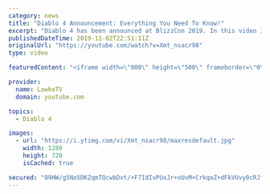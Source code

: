 ```yaml
---
category: news
title: "Diablo 4 Announcement: Everything You Need To Know!"
excerpt: "Diablo 4 has been announced at BlizzCon 2019. In this video I go over everything you need to know about this upcoming Blizzard Entertainment game."
publishedDateTime: 2019-11-02T22:51:11Z
originalUrl: "https://youtube.com/watch?v=Xmt_nsacr98"
type: video

featuredContent: "<iframe width=\"800\" height=\"500\" frameborder=\"0\" src=\"https://www.youtube.com/embed/Xmt_nsacr98\" allow=\"accelerometer; autoplay; encrypted-media; gyroscope; picture-in-picture\" allowfullscreen></iframe>"

provider:
  name: LowkoTV
  domain: youtube.com

topics:
  - Diablo 4

images:
  - url: "https://i.ytimg.com/vi/Xmt_nsacr98/maxresdefault.jpg"
    width: 1280
    height: 720
    isCached: true

secured: "O9HW/g5No5DKZqmTQcwbDvt/+F7IdIvPUxJr+oUvM+CrkqoZ+dFkVUvy0cRJfxgU8xeuXy5V9ZQxEOb3zlPRLY2j8jL6DT1ntKM4wMwJmig8kr6mhu4mP2LIoL3BoxyGLDkY7vGa9ggf7Unb/O9m6Md8EkFOfSY8p4JY9L3meUSvSnqLAkyjUpihXE0EZbqFvPYm06NA3x5/aDfDhXzt2/F4eEV3uZJk1galhMN8P4tDzUIXL06mJADRSGmrNKIskFQ1zXk4GK2NS4m/IOL4xVAo7xpNbcpeTxXnLltWIScm+cowRaUSbQ3cIgf++JLmBRu6bNx3ISQlEo8axHTtECpPpbnjuugq8Z6VGsbtyvSroo9pVMXf4TNZUfBH9LgtKGATruU8aMcnrP+RoXmmbGFJk1TsuPLbObXtCS2KBQBAtk9RtGjKb8UlR+i8q+9S;p5sJhctYuuEF3HX1fwNOcQ=="
---
```


